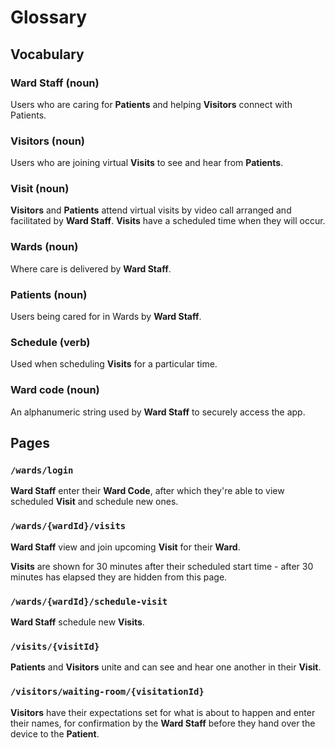 # Glossary

## Vocabulary

### Ward Staff (noun)

Users who are caring for **Patients** and helping **Visitors** connect with Patients.

### Visitors (noun)

Users who are joining virtual **Visits** to see and hear from **Patients**.

### Visit (noun)

**Visitors** and **Patients** attend virtual visits by video call arranged and facilitated by **Ward Staff**. **Visits** have a scheduled time when they will occur.

### Wards (noun)

Where care is delivered by **Ward Staff**.

### Patients (noun)

Users being cared for in Wards by **Ward Staff**.

### Schedule (verb)

Used when scheduling **Visits** for a particular time.

### Ward code (noun)

An alphanumeric string used by **Ward Staff** to securely access the app.

## Pages

### `/wards/login`

**Ward Staff** enter their **Ward Code**, after which they're able to view scheduled **Visit** and schedule new ones.

### `/wards/{wardId}/visits`

**Ward Staff** view and join upcoming **Visit** for their **Ward**.

**Visits** are shown for 30 minutes after their scheduled start time - after 30 minutes has elapsed they are hidden from this page.

### `/wards/{wardId}/schedule-visit`

**Ward Staff** schedule new **Visits**.

### `/visits/{visitId}`

**Patients** and **Visitors** unite and can see and hear one another in their **Visit**.

### `/visitors/waiting-room/{visitationId}`

**Visitors** have their expectations set for what is about to happen and enter their names, for confirmation by the **Ward Staff** before they hand over the device to the **Patient**.
